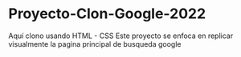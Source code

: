 # Proyecto-Clon-Google-2022
Aquí clono usando HTML - CSS 
Este proyecto se enfoca en replicar visualmente la pagina principal de busqueda google
